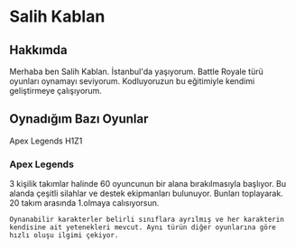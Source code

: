 <h1>Salih Kablan</h1>
<h2>Hakkımda</h2>
<P>Merhaba ben Salih Kablan. İstanbul'da yaşıyorum. Battle Royale türü oyunları oynamayı seviyorum. Kodluyoruzun bu eğitimiyle kendimi geliştirmeye çalışıyorum.</P>
<h2>Oynadığım Bazı Oyunlar</h2>
<p>Apex Legends
    H1Z1
</p>
<h3>Apex Legends</h3>
<p>3 kişilik takımlar halinde 60 oyuncunun bir alana bırakılmasıyla başlıyor. Bu alanda çeşitli silahlar ve destek ekipmanları bulunuyor. Bunları toplayarak. 20 takım arasında 1.olmaya calısıyorsun.

    Oynanabilir karakterler belirli sınıflara ayrılmış ve her karakterin kendisine ait yetenekleri mevcut. Aynı türün diğer oyunlarına göre hızlı oluşu ilgimi çekiyor.
</p>
